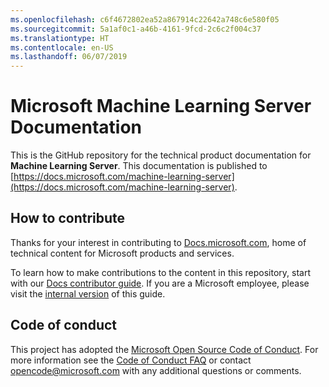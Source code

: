```yaml
---
ms.openlocfilehash: c6f4672802ea52a867914c22642a748c6e580f05
ms.sourcegitcommit: 5a1af0c1-a46b-4161-9fcd-2c6c2f004c37
ms.translationtype: HT
ms.contentlocale: en-US
ms.lasthandoff: 06/07/2019
---
```

# <a name="microsoft-machine-learning-server-documentation"></a>Microsoft Machine Learning Server Documentation

This is the GitHub repository for the technical product documentation for **Machine Learning Server**. This documentation is published to  [https://docs.microsoft.com/machine-learning-server](https://docs.microsoft.com/machine-learning-server).

## <a name="how-to-contribute"></a>How to contribute

Thanks for your interest in contributing to [Docs.microsoft.com](https://docs.microsoft.com/), home of technical content for Microsoft products and services.

To learn how to make contributions to the content in this repository, start with our [Docs contributor guide](https://docs.microsoft.com/contribute). If you are a Microsoft employee, please visit the [internal version](https://aka.ms/docsguidescontribute) of this guide.

## <a name="code-of-conduct"></a>Code of conduct

This project has adopted the [Microsoft Open Source Code of Conduct](https://opensource.microsoft.com/codeofconduct/). For more information see the [Code of Conduct FAQ](https://opensource.microsoft.com/codeofconduct/faq/) or contact [opencode@microsoft.com](mailto:opencode@microsoft.com) with any additional questions or comments.
